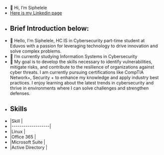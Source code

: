 - 👋 Hi, I’m Siphelele
- <a href="www.linkedin.com/in/siphelele-xaba-929a45267"> Here is my Linkedin page</a>
- ## Brief Introduction below:
- 👀 Hello, I'm Siphelele, HC IS in Cybersecurity part-time student at Eduvos with a passion for leveraging technology to drive innovation and solve complex problems.
- 🌱 I’m currently studying Information Systems in Cybersecurity
- 💞️ My goal is to develop the skills necessary to identify vulnerabilities, mitigate risks, and contribute to the resilience of organizations against cyber threats. I am currently pursuing certifications like CompTIA Network+, Security + to enhance my knowledge and apply industry best practices. I enjoy learning about the latest trends in cybersecurity and thrive in environments where I can solve challenges and strengthen defenses.
- ## Skills
- |Skill              |
- |-------------------|
- |Linux              |
- |Office 365         |
- |Microsoft Suite    |
- |Active Directory   | 

<!---
SipheleleX/SipheleleX is a ✨ special ✨ repository because its `README.md` (this file) appears on your GitHub profile.
You can click the Preview link to take a look at your changes.
--->
